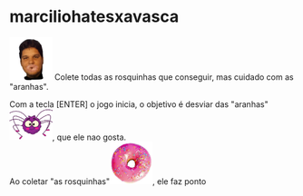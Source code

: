 
# marciliohatesxavasca
<img src="marcilio.png" alt="Descrição da imagem" width="15%">
Colete todas as rosquinhas que conseguir, mas cuidado com as "aranhas".

Com a tecla [ENTER] o jogo inicia, o objetivo é desviar das "aranhas"<img src="xavasca.png" alt="Descrição da imagem" width="15%">, que ele nao gosta.<br>
Ao coletar "as rosquinhas"<img src="cool.png" alt="Descrição da imagem" width="15%">, ele faz ponto<br>






